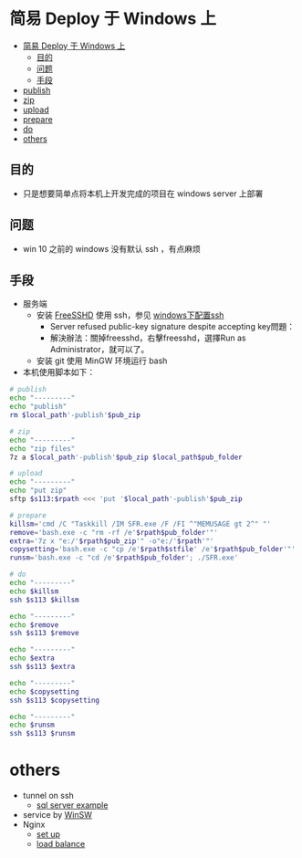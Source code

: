 # 简易 Deploy 于 Windows 上


- [简易 Deploy 于 Windows 上](#简易-deploy-于-windows-上)
    - [目的](#目的)
    - [问题](#问题)
    - [手段](#手段)
- [publish](#publish)
- [zip](#zip)
- [upload](#upload)
- [prepare](#prepare)
- [do](#do)
- [others](#others)



## 目的
- 只是想要简单点将本机上开发完成的项目在 windows server 上部署

## 问题
- win 10 之前的 windows 没有默认 ssh ，有点麻烦

## 手段
- 服务端
    - 安装 [FreeSSHD](http://www.freesshd.com/) 使用 ssh，参见 [windows下配置ssh](http://newgoodlooking.pixnet.net/blog/post/126965940-windows%E4%B8%8B%E9%85%8D%E7%BD%AEssh%EF%BC%88freesshd-%2B-putty%EF%BC%89---shero-vae)
        - Server refused public-key signature despite accepting key問題：
        - 解決辦法：關掉freesshd，右擊freesshd，選擇Run as Administrator，就可以了。
    - 安装 git 使用 MinGW 环境运行 bash
- 本机使用脚本如下：

``` bash
# publish
echo "---------"
echo "publish"
rm $local_path'-publish'$pub_zip

# zip
echo "---------"
echo "zip files"
7z a $local_path'-publish'$pub_zip $local_path$pub_folder

# upload
echo "---------"
echo "put zip"
sftp $s113:$rpath <<< 'put '$local_path'-publish'$pub_zip

# prepare
killsm='cmd /C "Taskkill /IM SFR.exe /F /FI ^"MEMUSAGE gt 2^" "'
remove='bash.exe -c "rm -rf /e'$rpath$pub_folder'"'
extra='7z x "e:/'$rpath$pub_zip'" -o"e:/'$rpath'"'
copysetting='bash.exe -c "cp /e'$rpath$stfile' /e'$rpath$pub_folder'"'
runsm='bash.exe -c "cd /e'$rpath$pub_folder'; ./SFR.exe'

# do
echo "---------"
echo $killsm
ssh $s113 $killsm

echo "---------"
echo $remove
ssh $s113 $remove

echo "---------"
echo $extra
ssh $s113 $extra

echo "---------"
echo $copysetting
ssh $s113 $copysetting

echo "---------"
echo $runsm
ssh $s113 $runsm

```



# others
- tunnel on ssh
    - [sql server example](https://courses.cs.washington.edu/courses/cse444/11wi/resources/tunneling-instructions.html)
- service by [WinSW](https://github.com/kohsuke/winsw)
- Nginx
    - [set up](http://nginx.org/en/docs/windows.html)
    - [load balance](https://wizardforcel.gitbooks.io/nginx-doc/content/Text/7.4_loadbalance.html)
